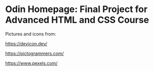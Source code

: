 # Odin Homepage: Final Project for Advanced HTML and CSS Course 

Pictures and icons from:

https://devicon.dev/

https://pictogrammers.com/

https://www.pexels.com/